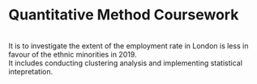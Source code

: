 # Quantitative Method Coursework
\
It is to investigate the extent of the employment rate in London is less in favour of the ethnic minorities in 2019.
\
It includes conducting clustering analysis and implementing statistical intepretation.
